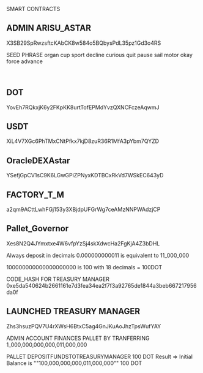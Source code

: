 SMART CONTRACTS

## ADMIN ARISU_ASTAR

X3SB29SpRwzsftcKAbCK8w584o5BQbysPdL35pz1Gd3o4RS

SEED PHRASE
organ cup sport decline curious quit pause sail motor okay force advance

<br>

## DOT

YovEh7RQkxjK6y2FKpKK8urtTofEPMdYvzQXNCFczeAqwmJ

## USDT

XiL4V7XGc6PhTMxCNtPfkx7kjD8zuR36R1MfA3pYbm7QYZD

## OracleDEXAstar

YSefjGpCV1sC9K6LGwGPiZPNyxKDTBCxRkVd7WSkEC643yD

## FACTORY_T_M

a2qm9ACttLwhFGj153y3XBjdpUFGrWg7ceAMzNNPWAdzjCP

## Pallet_Governor

Xes8N2Q4JYmxtxe4W6vfpYzSj4skXdwcHa2FgKjA4Z3bDHL

Always deposit in decimals
0.000000000011
is equivalent to
11_000_000

100000000000000000000
is 100 with 18 decimals = 100DOT

CODE_HASH FOR TREASURY MANAGER
0xe5da540624b2661161e7d3fea34ea2f7f3a92765de1844a3beb667217956da0f

## LAUNCHED TREASURY MANAGER

Zhs3hsuzPQV7U4rXWsH6BtxC5ag4GnJKuAoJhzTpsWufYAY

ADMIN ACCOUNT FINANCES PALLET BY TRANFERRING 1_000,000,000,000,011,000,000

PALLET DEPOSITFUNDSTOTREASURYMANAGER 100 DOT
Result =>
Initial Balance is "\"100,000,000,000,011,000,000\""
100 DOT
